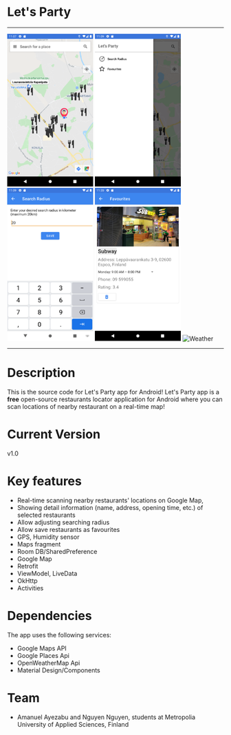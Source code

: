 # Let's Party

---

<img src="ScreenShots/Screenshot_1602014842.png" width="200" title="Main Screen">  <img src="ScreenShots/Screenshot_1602014960.png" width="200" title="Drawer">  <img src="ScreenShots/Screenshot_1602014974.png" width="200" title="Search Radius Activity">  <img src="ScreenShots/Screenshot_1602188407.png" width="200" title="Favourites Activity"> <img src="Screenshot_20201009-143858.png" width="200" title="Weather">

---

# Description

This is the source code for Let's Party app for Android! 
Let's Party app is a **free** open-source restaurants locator application for Android where you can scan locations of nearby restaurant on a real-time map! 

# Current Version

v1.0

# Key features

- Real-time scanning nearby restaurants' locations on Google Map, 
- Showing detail information (name, address, opening time, etc.) of selected restaurants 
- Allow adjusting searching radius
- Allow save restaurants as favourites
- GPS, Humidity sensor
- Maps fragment
- Room DB/SharedPreference
- Google Map
- Retrofit
- ViewModel, LiveData
- OkHttp
- Activities

# Dependencies

The app uses the following services:

- Google Maps API
- Google Places Api
- OpenWeatherMap Api
- Material Design/Components

# Team

- Amanuel Ayezabu and Nguyen Nguyen, students at Metropolia University of Applied Sciences, Finland
